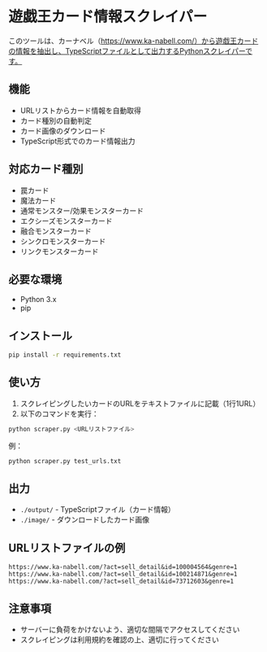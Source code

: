 # 遊戯王カード情報スクレイパー

このツールは、カーナベル（https://www.ka-nabell.com/）から遊戯王カードの情報を抽出し、TypeScriptファイルとして出力するPythonスクレイパーです。

## 機能

- URLリストからカード情報を自動取得
- カード種別の自動判定
- カード画像のダウンロード
- TypeScript形式でのカード情報出力

## 対応カード種別

- 罠カード
- 魔法カード
- 通常モンスター/効果モンスターカード
- エクシーズモンスターカード
- 融合モンスターカード
- シンクロモンスターカード
- リンクモンスターカード

## 必要な環境

- Python 3.x
- pip

## インストール

```bash
pip install -r requirements.txt
```

## 使い方

1. スクレイピングしたいカードのURLをテキストファイルに記載（1行1URL）
2. 以下のコマンドを実行：

```bash
python scraper.py <URLリストファイル>
```

例：
```bash
python scraper.py test_urls.txt
```

## 出力

- `./output/` - TypeScriptファイル（カード情報）
- `./image/` - ダウンロードしたカード画像

## URLリストファイルの例

```
https://www.ka-nabell.com/?act=sell_detail&id=100004564&genre=1
https://www.ka-nabell.com/?act=sell_detail&id=100214871&genre=1
https://www.ka-nabell.com/?act=sell_detail&id=73712603&genre=1
```

## 注意事項

- サーバーに負荷をかけないよう、適切な間隔でアクセスしてください
- スクレイピングは利用規約を確認の上、適切に行ってください
